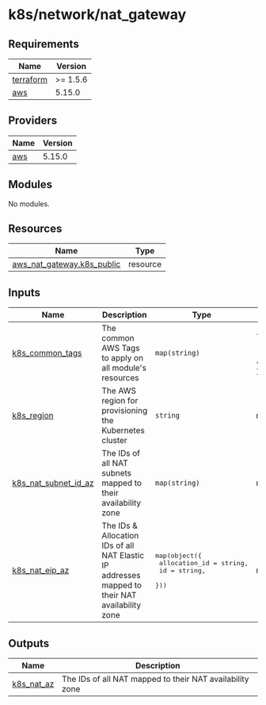 <!-- BEGIN_TF_DOCS -->

# k8s/network/nat_gateway

## Requirements

| Name | Version |
|------|---------|
| <a name="requirement_terraform"></a> [terraform](#requirement\_terraform) | >= 1.5.6 |
| <a name="requirement_aws"></a> [aws](#requirement\_aws) | 5.15.0 |
## Providers

| Name | Version |
|------|---------|
| <a name="provider_aws"></a> [aws](#provider\_aws) | 5.15.0 |
## Modules

No modules.
## Resources

| Name | Type |
|------|------|
| [aws_nat_gateway.k8s_public](https://registry.terraform.io/providers/hashicorp/aws/5.15.0/docs/resources/nat_gateway) | resource |
## Inputs

| Name | Description | Type | Default | Required |
|------|-------------|------|---------|:--------:|
| <a name="input_k8s_common_tags"></a> [k8s\_common\_tags](#input\_k8s\_common\_tags) | The common AWS Tags to apply on all module's resources | `map(string)` | <pre>{<br>  "owner": "senjoux",<br>  "project": "lab",<br>  "stage": "dev"<br>}</pre> | no |
| <a name="input_k8s_region"></a> [k8s\_region](#input\_k8s\_region) | The AWS region for provisioning the Kubernetes cluster | `string` | n/a | yes |
| <a name="input_k8s_nat_subnet_id_az"></a> [k8s\_nat\_subnet\_id\_az](#input\_k8s\_nat\_subnet\_id\_az) | The IDs of all NAT subnets mapped to their availability zone | `map(string)` | n/a | yes |
| <a name="input_k8s_nat_eip_az"></a> [k8s\_nat\_eip\_az](#input\_k8s\_nat\_eip\_az) | The IDs & Allocation IDs of all NAT Elastic IP addresses mapped to their NAT availability zone | <pre>map(object({<br>    allocation_id = string,<br>    id            = string,<br>  }))</pre> | n/a | yes |
## Outputs

| Name | Description |
|------|-------------|
| <a name="output_k8s_nat_az"></a> [k8s\_nat\_az](#output\_k8s\_nat\_az) | The IDs of all NAT mapped to their NAT availability zone |

<!-- END_TF_DOCS -->